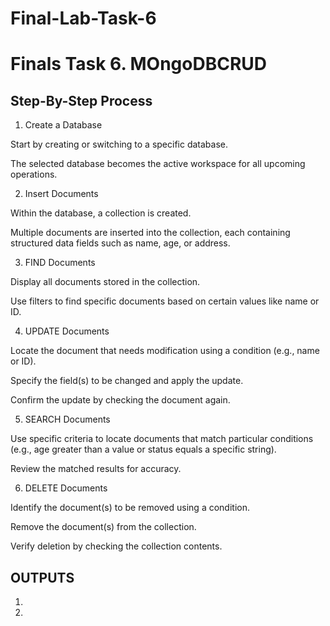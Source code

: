 # Final-Lab-Task-6
# Finals Task 6. MOngoDBCRUD

## Step-By-Step Process
1. Create a Database

Start by creating or switching to a specific database.

The selected database becomes the active workspace for all upcoming operations.

2. Insert Documents

Within the database, a collection is created.

Multiple documents are inserted into the collection, each containing structured data fields such as name, age, or address.

3. FIND Documents

Display all documents stored in the collection.

Use filters to find specific documents based on certain values like name or ID.

4. UPDATE Documents

Locate the document that needs modification using a condition (e.g., name or ID).

Specify the field(s) to be changed and apply the update.

Confirm the update by checking the document again.

5. SEARCH Documents

Use specific criteria to locate documents that match particular conditions (e.g., age greater than a value or status equals a specific string).

Review the matched results for accuracy.

6. DELETE Documents
    
Identify the document(s) to be removed using a condition.

Remove the document(s) from the collection.

Verify deletion by checking the collection contents.

## OUTPUTS
1. 

2. 
